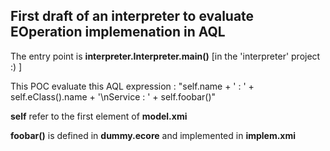 First draft of an interpreter to evaluate EOperation implemenation in AQL
---


The entry point is **interpreter.Interpreter.main()** [in the 'interpreter' project :) ]

This POC evaluate this AQL expression :
"self.name + \' : \' + self.eClass().name + '\nService : ' + self.foobar()"

**self** refer to the first element of **model.xmi**

**foobar()** is defined in **dummy.ecore** and implemented in **implem.xmi**
